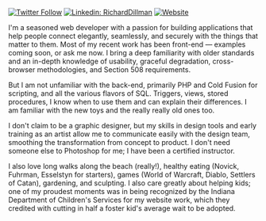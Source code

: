 [![Twitter Follow](https://img.shields.io/twitter/follow/richarddillman?label=)](https://twitter.com/richarddillman)
[![Linkedin: RichardDillman](https://img.shields.io/badge/-blue?style=flat-square&logo=Linkedin&logoColor=white&link=https://www.linkedin.com/in/richarddillman/)](https://www.linkedin.com/in/richarddillman/)
[![Website](https://img.shields.io/website?color=blue&label=Website&logo=Google-Chrome&logoColor=white&url=https%3A%2F%2Fwww.richarddillman.com)](https://www.richarddillman.com)

I'm a seasoned web developer with a passion for building applications that help people connect elegantly, seamlessly, and securely with the things that matter to them. Most of my recent work has been front-end — examples coming soon, or ask me now. I bring a deep familiarity with older standards and an in-depth knowledge of usability, graceful degradation, cross-browser methodologies, and Section 508 requirements.

But I am not unfamiliar with the back-end, primarily PHP and Cold Fusion for scripting, and all the various flavors of SQL. Triggers, views, stored procedures, I know when to use them and can explain their differences. I am familiar with the new toys and the really really old ones too.

I don't claim to be a graphic designer, but my skills in design tools and early training as an artist allow me to communicate easily with the design team, smoothing the transformation from concept to product. I don't need someone else to Photoshop for me; I have been a certified instructor.

I also love long walks along the beach (really!), healthy eating (Novick, Fuhrman, Esselstyn for starters), games (World of Warcraft, Diablo, Settlers of Catan), gardening, and sculpting. I also care greatly about helping kids; one of my proudest moments was in being recognized by the Indiana Department of Children's Services for my website work, which they credited with cutting in half a foster kid's average wait to be adopted.

